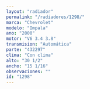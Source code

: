 ```yaml
---
layout: "radiador"
permalink: "/radiadores/1298/"
marca: "Chevrolet"
modelo: "Impala"
ano: "2000"
motor: "V6 3.4 3.8"
transmision: "Automática"
parte: "432297"
clima: "Con clima"
alto: "30 1/2"
ancho: "15 1/16"
observaciones: ""
id: "1298"
---
```


